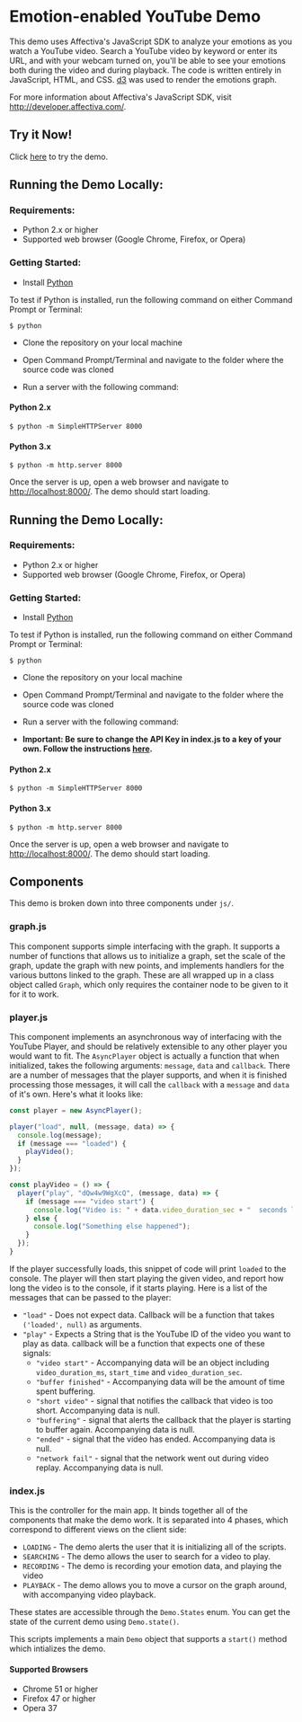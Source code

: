 # Emotion-enabled YouTube Demo

This demo uses Affectiva's JavaScript SDK to analyze your emotions as you watch a YouTube video. Search a YouTube video by keyword or enter its URL, and with your webcam turned on, you'll be able to see your emotions both during the video and during playback. The code is written entirely in JavaScript, HTML, and CSS. [d3](https://d3js.org/) was used to render the emotions graph.

For more information about Affectiva's JavaScript SDK, visit http://developer.affectiva.com/. 

## Try it Now!

Click [here](https://affectiva.github.io/youtube-demo) to try the demo.
## Running the Demo Locally:

### Requirements:

* Python 2.x or higher
* Supported web browser (Google Chrome, Firefox, or Opera)

### Getting Started:

* Install [Python](https://www.python.org/downloads/release/python-2710/)

To test if Python is installed, run the following command on either Command Prompt or Terminal:

```
$ python
```

* Clone the repository on your local machine

* Open Command Prompt/Terminal and navigate to the folder where the source code was cloned
* Run a server with the following command:
	
#### Python 2.x

```
$ python -m SimpleHTTPServer 8000 
```

#### Python 3.x

```
$ python -m http.server 8000 
```

Once the server is up, open a web browser and navigate to [http://localhost:8000/](http://localhost:8000/). The demo should start loading.

## Running the Demo Locally:

### Requirements:

* Python 2.x or higher
* Supported web browser (Google Chrome, Firefox, or Opera)

### Getting Started:

* Install [Python](https://www.python.org/downloads/release/python-2710/)

To test if Python is installed, run the following command on either Command Prompt or Terminal:

```
$ python
```

* Clone the repository on your local machine

* Open Command Prompt/Terminal and navigate to the folder where the source code was cloned
* Run a server with the following command:
* **Important: Be sure to change the API Key in index.js to a key of your own. Follow the instructions [here](https://developers.google.com/youtube/registering_an_application#Create_API_Keys).**
#### Python 2.x

```
$ python -m SimpleHTTPServer 8000 
```

#### Python 3.x

```
$ python -m http.server 8000 
```

Once the server is up, open a web browser and navigate to [http://localhost:8000/](http://localhost:8000/). The demo should start loading.

## Components

This demo is broken down into three components under `js/`.

### graph.js

This component supports simple interfacing with the graph. It supports a number of functions that allows us to initialize a graph, set the scale of the graph, update the graph with new points, and implements handlers for the various buttons linked to the graph. These are all wrapped up in a class object called `Graph`, which only requires the container node to be given to it for it to work.

### player.js

This component implements an asynchronous way of interfacing with the YouTube Player, and should be relatively extensible to any other player you would want to fit. The `AsyncPlayer` object is actually a function that when initialized, takes the following arguments: `message`, `data` and `callback`. There are a number of messages that the player supports, and when it is finished processing those messages, it will call the `callback` with a `message` and `data` of it's own. Here's what it looks like: 
```JavaScript
const player = new AsyncPlayer();

player("load", null, (message, data) => {
  console.log(message);
  if (message === "loaded") {
    playVideo();
  }
});

const playVideo = () => {
  player("play", "dQw4w9WgXcQ", (message, data) => {
    if (message === "video start") {
      console.log("Video is: " + data.video_duration_sec + "  seconds long");
    } else {
      console.log("Something else happened");
    }
  });
}
```
If the player successfully loads, this snippet of code will print `loaded` to the console. The player will then start playing the given video, and report how long the video is to the console, if it starts playing. Here is a list of the messages that can be passed to the player:

* `"load"` - Does not expect data. Callback will be a function that takes `('loaded', null)` as arguments.
* `"play"` - Expects a String that is the YouTube ID of the video you want to play as data. callback will be a function that expects one of these signals:
  * `"video start"` - Accompanying data will be an object including `video_duration_ms`, `start_time` and `video_duration_sec`.
  * `"buffer finished"` - Accompanying data will be the amount of time spent buffering.
  * `"short video"` - signal that notifies the callback that video is too short. Accompanying data is null.
  * `"buffering"` - signal that alerts the callback that the player is starting to buffer again. Accompanying data is null.
  * `"ended"` - signal that the video has ended. Accompanying data is null.
  * `"network fail"` - signal that the network went out during video replay. Accompanying data is null.

### index.js
This is the controller for the main app. It binds together all of the components that make the demo work. It is separated into 4 phases, which correspond to different views on the client side:
* `LOADING` - The demo alerts the user that it is initializing all of the scripts. 
* `SEARCHING` - The demo allows the user to search for a video to play.
* `RECORDING` - The demo is recording your emotion data, and playing the video
* `PLAYBACK` - The demo allows you to move a cursor on the graph around, with accompanying video playback.

These states are accessible through the `Demo.States` enum. You can get the state of the current demo using `Demo.state()`. 

This scripts implements a main `Demo` object that supports a `start()` method which intializes the demo.

#### Supported Browsers

* Chrome 51 or higher
* Firefox 47 or higher
* Opera 37
